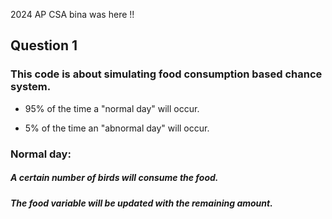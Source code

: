 2024 AP CSA
bina was here !!
## Question 1

### This code is about simulating food consumption based chance system.
  -  95% of the time a "normal day" will occur. 
  +  5% of the time an "abnormal day" will occur.

### Normal day:
##### A certain number of birds will consume the food.
##### The food variable will be updated with the remaining amount.

## 

